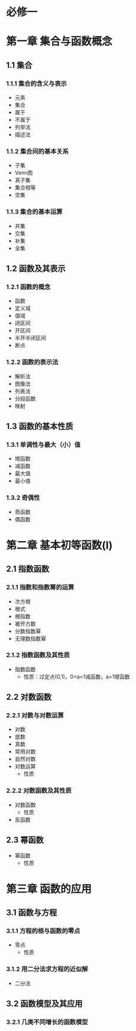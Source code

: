 # 必修一

# 第一章 集合与函数概念

## 1.1 集合

### 1.1.1 集合的含义与表示

- 元素
- 集合
- 属于
- 不属于
- 列举法
- 描述法

### 1.1.2 集合间的基本关系

- 子集
- Venn图
- 真子集
- 集合相等
- 空集

### 1.1.3 集合的基本运算

- 并集
- 交集
- 补集
- 全集

## 1.2 函数及其表示

### 1.2.1 函数的概念

- 函数
- 定义域
- 值域
- 闭区间
- 开区间
- 半开半闭区间
- 断点

### 1.2.2 函数的表示法

- 解析法
- 图像法
- 列表法
- 分段函数
- 映射

## 1.3 函数的基本性质

### 1.3.1 单调性与最大（小）值

- 增函数
- 减函数
- 最大值
- 最小值

### 1.3.2 奇偶性

- 奇函数
- 偶函数

# 第二章 基本初等函数(I)

## 2.1 指数函数

### 2.1.1 指数和指数幂的运算

- 次方根
- 根式
- 根指数
- 被开方数
- 分数指数幂
- 无理数指数幂

### 2.1.2 指数函数及其性质

- 指数函数
    - 性质：过定点(0,1)，0<a<1减函数，a>1增函数

## 2.2 对数函数

### 2.2.1 对数与对数运算

- 对数
- 底数
- 真数
- 常用对数
- 自然对数
- 对数运算
    - 性质

### 2.2.2 对数函数及其性质

- 对数函数
    - 性质
- 反函数

## 2.3 幂函数

- 幂函数
    - 性质

# 第三章 函数的应用

## 3.1 函数与方程

### 3.1.1 方程的根与函数的零点

- 零点
    - 性质

### 3.1.2 用二分法求方程的近似解

- 二分法

## 3.2 函数模型及其应用

### 3.2.1 几类不同增长的函数模型